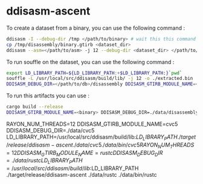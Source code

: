 
# ddisasm-ascent

To create a dataset from a binary, you can use the following command :
```bash
ddisasm -I --debug-dir /tmp </path/to/binary> # wait this this command to finish or throw an error
cp /tmp/disassembly/binary.gtirb <dataset_dir>
ddisasm --asm=</path/to/asm> -j 12 --debug-dir <dataset_dir> </path/to/binary>
```

To run souffle on the dataset, you can use the following command :
```bash
export LD_LIBRARY_PATH=${LD_LIBRARY_PATH:+$LD_LIBRARY_PATH:}`pwd`
souffle -L /usr/local/src/ddisasm/build/lib/ -j 12 -o ./extracted.bin ./ddisasm.dl
DDISASM_DEBUG_DIR=</path/to/db>/disassembly DDISASM_GTIRB_MODULE_NAME=<binary> /usr/bin/time -v ./extracted.bin -j 16  -F </path/to/db>/disassembly -D </path/to/result>
```

To run this artifacts you can use :
```bash
cargo build --release
DDISASM_GTIRB_MODULE_NAME=<binary> DDISASM_DEBUG_DIR=./data/disassembly/ LD_LIBRARY_PATH=/usr/local/src/ddisasm/build/lib:$LD_LIBRARY_PATH ./target/release/ddisasm-ascent ./data </path/to/binary>
```


RAYON_NUM_THREADS=12 DDISASM_GTIRB_MODULE_NAME=cvc5 DDISASM_DEBUG_DIR=./data/cvc5 LD_LIBRARY_PATH=/usr/local/src/ddisasm/build/lib:$LD_LIBRARY_PATH ./target/release/ddisasm-ascent ./data/cvc5 ./data/bin/cvc5
RAYON_NUM_THREADS=12 DDISASM_GTIRB_MODULE_NAME=rustc DDISASM_DEBUG_DIR=./data/rustc LD_LIBRARY_PATH=/usr/local/src/ddisasm/build/lib:$LD_LIBRARY_PATH ./target/release/ddisasm-ascent ./data/rustc ./data/bin/rustc
